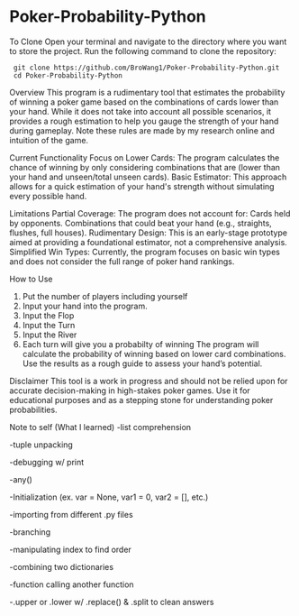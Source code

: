 # Poker-Probability-Python
To Clone
Open your terminal and navigate to the directory where you want to store the project.
Run the following command to clone the repository:

     git clone https://github.com/BroWang1/Poker-Probability-Python.git
     cd Poker-Probability-Python
     
Overview
This program is a rudimentary tool that estimates the probability of winning a poker game based on the combinations of cards lower than your hand. While it does not take into account all possible scenarios, it provides a rough estimation to help you gauge the strength of your hand during gameplay. Note these rules are made by my research online and intuition of the game.

Current Functionality
Focus on Lower Cards: The program calculates the chance of winning by only considering combinations that are (lower than your hand and unseen/total unseen cards).
Basic Estimator: This approach allows for a quick estimation of your hand's strength without simulating every possible hand.

Limitations
Partial Coverage: The program does not account for:
Cards held by opponents.
Combinations that could beat your hand (e.g., straights, flushes, full houses).
Rudimentary Design: This is an early-stage prototype aimed at providing a foundational estimator, not a comprehensive analysis.
Simplified Win Types: Currently, the program focuses on basic win types and does not consider the full range of poker hand rankings.

How to Use
1. Put the number of players including yourself
2. Input your hand into the program.
3. Input the Flop
4. Input the Turn
5. Input the River
6. Each turn will give you a probabilty of winning
The program will calculate the probability of winning based on lower card combinations.
Use the results as a rough guide to assess your hand’s potential.


Disclaimer
This tool is a work in progress and should not be relied upon for accurate decision-making in high-stakes poker games. Use it for educational purposes and as a stepping stone for understanding poker probabilities.












Note to self (What I learned)
-list comprehension

-tuple unpacking

-debugging w/ print

-any()

-Initialization (ex. var = None, var1 = 0, var2 = [], etc.)

-importing from different .py files

-branching 

-manipulating index to find order

-combining two dictionaries

-function calling another function

-.upper or .lower w/ .replace() & .split to clean answers
